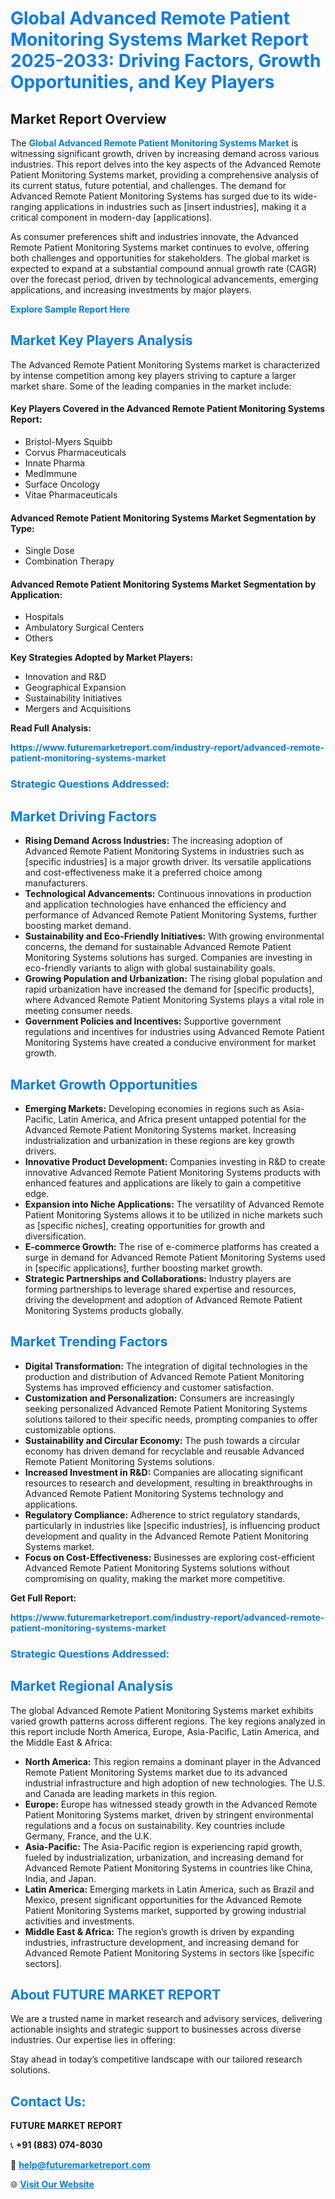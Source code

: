 <h1 style="color: #007BFF;">Global Advanced Remote Patient Monitoring Systems Market Report 2025-2033: Driving Factors, Growth Opportunities, and Key Players</h1>

<section id="overview">
<h2>Market Report Overview</h2>
<p>The <a href="https://www.futuremarketreport.com/industry-report/advanced-remote-patient-monitoring-systems-market" style="color: #007BFF; text-decoration: none;"><strong>Global Advanced Remote Patient Monitoring Systems Market</strong></a> is witnessing significant growth, driven by increasing demand across various industries. This report delves into the key aspects of the Advanced Remote Patient Monitoring Systems market, providing a comprehensive analysis of its current status, future potential, and challenges. The demand for Advanced Remote Patient Monitoring Systems has surged due to its wide-ranging applications in industries such as [insert industries], making it a critical component in modern-day [applications].</p>
<p>As consumer preferences shift and industries innovate, the Advanced Remote Patient Monitoring Systems market continues to evolve, offering both challenges and opportunities for stakeholders. The global market is expected to expand at a substantial compound annual growth rate (CAGR) over the forecast period, driven by technological advancements, emerging applications, and increasing investments by major players.</p>
</section>

<section id="overview">
<p><a href="https://www.futuremarketreport.com/request-sample/reportId=34642" style="color: #007BFF; text-decoration: none;"><strong>Explore Sample Report Here</strong></a></p>
</section>

<section id="key-players">
<h2 style="color: #007BFF;">Market Key Players Analysis</h2>
<p>The Advanced Remote Patient Monitoring Systems market is characterized by intense competition among key players striving to capture a larger market share. Some of the leading companies in the market include:</p>
<h4>Key Players Covered in the Advanced Remote Patient Monitoring Systems Report:</h4>
<ul><li>Bristol-Myers Squibb</li><li>Corvus Pharmaceuticals</li><li>Innate Pharma</li><li>MedImmune</li><li>Surface Oncology</li><li>Vitae Pharmaceuticals</li></ul>
<h4>Advanced Remote Patient Monitoring Systems Market Segmentation by Type:</h4>
<ul><li>Single Dose</li><li>Combination Therapy</li></ul>

<h4>Advanced Remote Patient Monitoring Systems Market Segmentation by Application:</h4>
<ul><li>Hospitals</li><li>Ambulatory Surgical Centers</li><li>Others</li></ul>
<p><strong>Key Strategies Adopted by Market Players:</strong></p>
<ul>
<li>Innovation and R&D</li>
<li>Geographical Expansion</li>
<li>Sustainability Initiatives</li>
<li>Mergers and Acquisitions</li>
</ul>
</section>

<section>
<p><strong>Read Full Analysis: </strong></p><a href="https://www.futuremarketreport.com/industry-report/advanced-remote-patient-monitoring-systems-market" style="color: #007BFF; text-decoration: none;"><strong>https://www.futuremarketreport.com/industry-report/advanced-remote-patient-monitoring-systems-market</strong></a>
<h3 style="color: #007BFF;">Strategic Questions Addressed:</h3>
</section>

<section id="driving-factors">
<h2 style="color: #007BFF;">Market Driving Factors</h2>
<ul>
<li><strong>Rising Demand Across Industries:</strong> The increasing adoption of Advanced Remote Patient Monitoring Systems in industries such as [specific industries] is a major growth driver. Its versatile applications and cost-effectiveness make it a preferred choice among manufacturers.</li>
<li><strong>Technological Advancements:</strong> Continuous innovations in production and application technologies have enhanced the efficiency and performance of Advanced Remote Patient Monitoring Systems, further boosting market demand.</li>
<li><strong>Sustainability and Eco-Friendly Initiatives:</strong> With growing environmental concerns, the demand for sustainable Advanced Remote Patient Monitoring Systems solutions has surged. Companies are investing in eco-friendly variants to align with global sustainability goals.</li>
<li><strong>Growing Population and Urbanization:</strong> The rising global population and rapid urbanization have increased the demand for [specific products], where Advanced Remote Patient Monitoring Systems plays a vital role in meeting consumer needs.</li>
<li><strong>Government Policies and Incentives:</strong> Supportive government regulations and incentives for industries using Advanced Remote Patient Monitoring Systems have created a conducive environment for market growth.</li>
</ul>
</section>

<section id="growth-opportunities">
<h2 style="color: #007BFF;">Market Growth Opportunities</h2>
<ul>
<li><strong>Emerging Markets:</strong> Developing economies in regions such as Asia-Pacific, Latin America, and Africa present untapped potential for the Advanced Remote Patient Monitoring Systems market. Increasing industrialization and urbanization in these regions are key growth drivers.</li>
<li><strong>Innovative Product Development:</strong> Companies investing in R&D to create innovative Advanced Remote Patient Monitoring Systems products with enhanced features and applications are likely to gain a competitive edge.</li>
<li><strong>Expansion into Niche Applications:</strong> The versatility of Advanced Remote Patient Monitoring Systems allows it to be utilized in niche markets such as [specific niches], creating opportunities for growth and diversification.</li>
<li><strong>E-commerce Growth:</strong> The rise of e-commerce platforms has created a surge in demand for Advanced Remote Patient Monitoring Systems used in [specific applications], further boosting market growth.</li>
<li><strong>Strategic Partnerships and Collaborations:</strong> Industry players are forming partnerships to leverage shared expertise and resources, driving the development and adoption of Advanced Remote Patient Monitoring Systems products globally.</li>
</ul>
</section>

<section id="trending-factors">
<h2 style="color: #007BFF;">Market Trending Factors</h2>
<ul>
<li><strong>Digital Transformation:</strong> The integration of digital technologies in the production and distribution of Advanced Remote Patient Monitoring Systems has improved efficiency and customer satisfaction.</li>
<li><strong>Customization and Personalization:</strong> Consumers are increasingly seeking personalized Advanced Remote Patient Monitoring Systems solutions tailored to their specific needs, prompting companies to offer customizable options.</li>
<li><strong>Sustainability and Circular Economy:</strong> The push towards a circular economy has driven demand for recyclable and reusable Advanced Remote Patient Monitoring Systems solutions.</li>
<li><strong>Increased Investment in R&D:</strong> Companies are allocating significant resources to research and development, resulting in breakthroughs in Advanced Remote Patient Monitoring Systems technology and applications.</li>
<li><strong>Regulatory Compliance:</strong> Adherence to strict regulatory standards, particularly in industries like [specific industries], is influencing product development and quality in the Advanced Remote Patient Monitoring Systems market.</li>
<li><strong>Focus on Cost-Effectiveness:</strong> Businesses are exploring cost-efficient Advanced Remote Patient Monitoring Systems solutions without compromising on quality, making the market more competitive.</li>
</ul>
</section>

<section>
<p><strong>Get Full Report: </strong></p><a href="https://www.futuremarketreport.com/industry-report/advanced-remote-patient-monitoring-systems-market" style="color: #007BFF; text-decoration: none;"><strong>https://www.futuremarketreport.com/industry-report/advanced-remote-patient-monitoring-systems-market</strong></a>
<h3 style="color: #007BFF;">Strategic Questions Addressed:</h3>
</section>


<section id="regional-analysis">
<h2 style="color: #007BFF;">Market Regional Analysis</h2>
<p>The global Advanced Remote Patient Monitoring Systems market exhibits varied growth patterns across different regions. The key regions analyzed in this report include North America, Europe, Asia-Pacific, Latin America, and the Middle East & Africa:</p>
<ul>
<li><strong>North America:</strong> This region remains a dominant player in the Advanced Remote Patient Monitoring Systems market due to its advanced industrial infrastructure and high adoption of new technologies. The U.S. and Canada are leading markets in this region.</li>
<li><strong>Europe:</strong> Europe has witnessed steady growth in the Advanced Remote Patient Monitoring Systems market, driven by stringent environmental regulations and a focus on sustainability. Key countries include Germany, France, and the U.K.</li>
<li><strong>Asia-Pacific:</strong> The Asia-Pacific region is experiencing rapid growth, fueled by industrialization, urbanization, and increasing demand for Advanced Remote Patient Monitoring Systems in countries like China, India, and Japan.</li>
<li><strong>Latin America:</strong> Emerging markets in Latin America, such as Brazil and Mexico, present significant opportunities for the Advanced Remote Patient Monitoring Systems market, supported by growing industrial activities and investments.</li>
<li><strong>Middle East & Africa:</strong> The region’s growth is driven by expanding industries, infrastructure development, and increasing demand for Advanced Remote Patient Monitoring Systems in sectors like [specific sectors].</li>
</ul>
</section>

<footer>
<h2 style="color: #007BFF;">About FUTURE MARKET REPORT</h2>
<p>We are a trusted name in market research and advisory services, delivering actionable insights and strategic support to businesses across diverse industries. Our expertise lies in offering:</p>

<p>Stay ahead in today’s competitive landscape with our tailored research solutions.</p>

<h2 style="color: #007BFF;">Contact Us:</h2>
<p><strong>FUTURE MARKET REPORT</strong></p>
<p>📞 <strong>+91 (883) 074-8030</strong></p>
<p>📧 <strong><a href="mailto:help@futuremarketreport.com" style="color: #007BFF;">help@futuremarketreport.com</a></strong></p>
<p>🌐 <strong><a href="https://www.futuremarketreport.com/" style="color: #007BFF;">Visit Our Website</a></strong></p>
</footer>